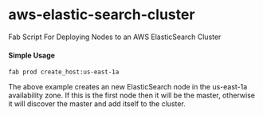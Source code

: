 # aws-elastic-search-cluster
Fab Script For Deploying Nodes to an AWS ElasticSearch Cluster

#### Simple Usage
```fab prod create_host:us-east-1a```

The above example creates an new ElasticSearch node in the us-east-1a availability zone. If this is the first node then it will be the master, otherwise it will discover the master and add itself to the cluster.

